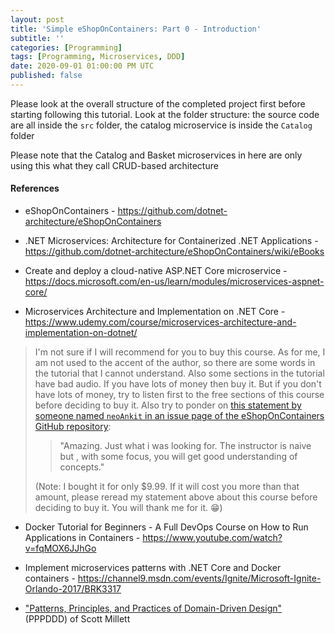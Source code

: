 ```yaml
---
layout: post
title: 'Simple eShopOnContainers: Part 0 - Introduction'
subtitle: ''
categories: [Programming]
tags: [Programming, Microservices, DDD]
date: 2020-09-01 01:00:00 PM UTC
published: false
---
```


<!-- started August 22, 2020 07:19 PM Philippine Time -->

Please look at the overall structure of the completed project first before starting following this tutorial. Look at the folder structure: the source code are all inside the `src` folder, the catalog microservice is inside the `Catalog` folder


<!--more-->

Please note that the Catalog and Basket microservices in here are only using this what they call CRUD-based architecture


#### References

- eShopOnContainers - https://github.com/dotnet-architecture/eShopOnContainers

- .NET Microservices: Architecture for Containerized .NET Applications - https://github.com/dotnet-architecture/eShopOnContainers/wiki/eBooks

- Create and deploy a cloud-native ASP.NET Core microservice - https://docs.microsoft.com/en-us/learn/modules/microservices-aspnet-core/


- Microservices Architecture and Implementation on .NET Core - https://www.udemy.com/course/microservices-architecture-and-implementation-on-dotnet/

> I'm not sure if I will recommend for you to buy this course. As for me, I am not used to the accent of the author, so there are some words in the tutorial that I cannot understand. Also some sections in the tutorial have bad audio. If you have lots of money then buy it. But if you don't have lots of money, try to listen first to the free sections of this course before deciding to buy it. Also try to ponder on [this statement by someone named `neoAnkit` in an issue page of the eShopOnContainers GitHub repository](https://github.com/dotnet-architecture/eShopOnContainers/issues/1275):
> 
> > "Amazing. Just what i was looking for. The instructor is naive but , with some focus, you will get good understanding of concepts."
> 
> (Note: I bought it for only $9.99. If it will cost you more than that amount, please reread my statement above about this course before deciding to buy it. You will thank me for it. :grin:)

- Docker Tutorial for Beginners - A Full DevOps Course on How to Run Applications in Containers - https://www.youtube.com/watch?v=fqMOX6JJhGo
- Implement microservices patterns with .NET Core and Docker containers - https://channel9.msdn.com/events/Ignite/Microsoft-Ignite-Orlando-2017/BRK3317


- ["Patterns, Principles, and Practices of Domain-Driven Design"](https://www.bookdepository.com/Patterns-Principles-Practices-Domain-Driven-Design-Scott-Millett/9781118714706?a_aid=jflaga) (PPPDDD) of Scott Millett
